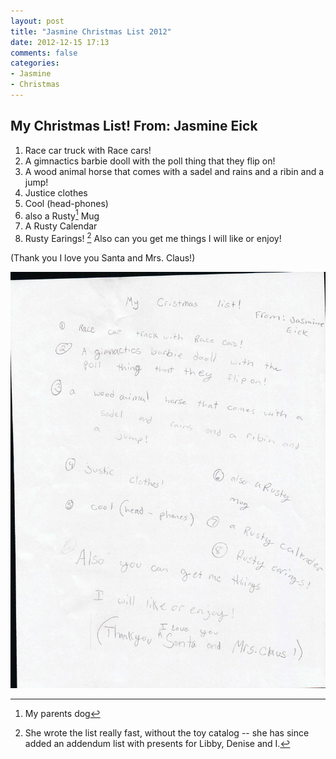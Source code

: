 ```yaml
---
layout: post
title: "Jasmine Christmas List 2012"
date: 2012-12-15 17:13
comments: false
categories: 
- Jasmine
- Christmas
---
```

## My Christmas List!  From: Jasmine Eick

1. Race car truck with Race cars!
2. A gimnactics barbie dooll with the poll thing that they flip on!
3. A wood animal horse that comes with a sadel and rains and a ribin and a jump!
4. Justice clothes
5. Cool (head-phones)
6. also a Rusty[^1] Mug
7. A Rusty Calendar
8. Rusty Earings!
[^2]
Also can you get me things I will like or enjoy!

(Thank you I love you Santa and Mrs. Claus!)

![Jasmine's Christmas List](/assets/images/2012/2012-12-08/Jasmine-ChristmasLists2010-05-01at01-02-20.jpg)


[^1]: My parents dog

[^2]: She wrote the list really fast, without the toy catalog -- she has since added an addendum list with presents for Libby, Denise and I.
